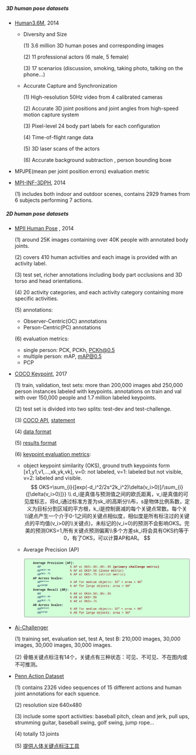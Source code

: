 ##### 3D human pose datasets

- [Human3.6M](http://vision.imar.ro/human3.6m/description.php), 2014

  + Diversity and Size

    (1) 3.6 million 3D human poses and corresponding images

    (2) 11 professional actors (6 male, 5 female)

    (3) 17 scenarios (discussion, smoking, taking photo, talking on the phone...)

  + Accurate Capture and Synchronization

    (1) High-resolution 50Hz video from 4 calibrated cameras

    (2) Accurate 3D joint positions and joint angles from high-speed motion capture system

    (3) Pixel-level 24 body part labels for each configuration

    (4) Time-of-flight range data

    (5) 3D laser scans of the actors

    (6) Accurate background subtraction , person bounding boxe

- MPJPE(mean  per joint position errors) evaluation metric

- [MPI-INF-3DPH](http://gvv.mpi-inf.mpg.de/3dhp-dataset/), 2014

  (1) includes both indoor and outdoor scenes, contains 2929 frames from 6 subjects performing 7 actions. 



##### 2D human pose datasets

- [MPII Human Pose](http://human-pose.mpi-inf.mpg.de/#overview) , 2014

  (1) around 25K images containing over 40K people with annotated body joints.

  (2) covers 410 human activities and each image is provided with an activity label.

  (3) test set, richer annotations including body part occlusions and 3D torso and head orientations.

  (4) 20 activity categories, and each activity category containing more specific activities. 

  (5) annotations:

  + Observer-Centric(OC) annotations
  + Person-Centric(PC) annotations
  
  (6) evaluation metrics:
  
  + single person: PCK, PCKh, PCKh@0.5
  + multiple person: mAP, mAP@0.5
  + PCP

- [COCO Keypoint](http://cocodataset.org/#home), 2017

  (1) train, validation, test sets: more than 200,000 images abd 250,000 person instances labeled with keypoints. annotations on train and val with over 150,000 people and 1.7 million labeled keypoints.

  (2) test set is divided into two splits: test-dev and test-challenge.

  (3) [COCO API](https://github.com/cocodataset/cocoapi),   [statement](http://cocodataset.org/#download)

  (4) [data format](http://cocodataset.org/#format-data)

  (5) [results format](http://cocodataset.org/#format-results)

  (6) [keypoint evaluation metrics](http://cocodataset.org/#keypoints-eval):

  + object keypoint similarity (OKS), ground truth keypoints form [x1,y1,v1,...,xk,yk,vk], v=0: not  labeled, v=1: labeled but not visible, v=2: labeled and visible. 
    $$
    OKS=\sum_{i}{[exp(-d_i^2/2s^2k_i^2)\delta(v_i>0)]/\sum_{i}{[\delta(v_i>0)]}} \\
    d_i是真值与预测值之间的欧氏距离，v_i是真值的可见度标志，将d_i通过标准方差为sk_i的高斯分\\布，s是物体比例系数，定义为目标分割区域的平方根，k_i是控制衰减的每个关键点常数。每个关\\键点产生一个介于0-1之间的关键点相似度，相似度是所有标注过的关键点的平均值(v_i>0的\\关键点)，未标记的(v_i=0)的预测不会影响OKS。完美的预测OKS=1,所有关键点预测偏离\\多个方差sk_i将会具有OKS约等于0，有了OKS，可以计算AP和AR。
    $$
    

  + Average Precision (AP)

    ![evaluation metric](images/COCO_metric.png)

    

- [Ai-Challenger](https://challenger.ai/dataset/keypoint)

  (1) training set, evaluation set, test A, test B: 210,000 images, 30,000 images, 30,000 images, 30,000 images.

  (2) 骨骼关键点标注有14个，关键点有三种状态：可见、不可见、不在图内或不可推测。 

- [Penn Action Dataset](http://dreamdragon.github.io/PennAction/)

  (1) contains 2326 video sequences of 15 different actions and human joint annotations for each squence.

  (2) resolution size 640x480

  (3) include some sport activities: baseball pitch, clean and jerk, pull ups,  strumming guitar, baseball swing, golf swing, jump rope...

  (4) totally 13 joints

  (5) [提供人体关键点标注工具](http://dreamdragon.github.io/vatic/)

